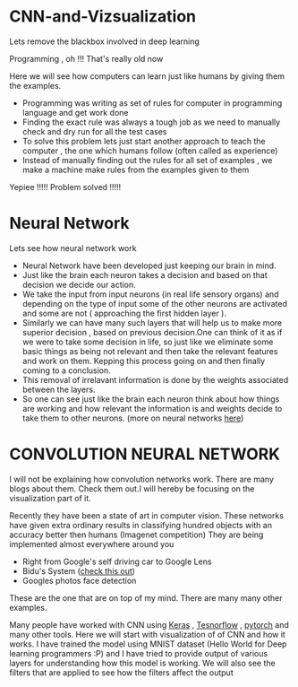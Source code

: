 # CNN-and-Vizsualization
Lets remove the blackbox involved in deep learning


Programming , oh !!!
That's really old now

Here we will see how computers can learn just like humans by giving them the examples. 
* Programming was writing as set of rules for computer in programming language and get work done
* Finding the exact rule was always a tough job as we need to manually check and dry run for all the test cases
* To solve this problem lets just start another approach to teach the computer , the one which humans follow (often called as experience)
* Instead of manually finding out the rules for all set of examples , we make a machine make rules from the examples given to them

Yepiee !!!!! Problem solved !!!!!

# Neural Network

Lets see how neural network work 

* Neural Network have been developed just keeping our brain in mind. 
* Just like the brain each neuron takes a decision and based on that decision we decide our action. 
* We take the input from input neurons (in real life sensory organs) and depending on the type of input some of the other neurons are activated and some are not ( approaching the first hidden layer ). 
* Similarly we can have many such layers that will help us to make more superior decision , based on previous decision.One can think of it as if we were to take some decision in life, so just like we eliminate some basic things as being not relevant and then take the relevant features and work on them. Kepping this process going on and then finally coming to a conclusion. 
* This removal of irrelavant information is done by the weights associated between the layers. 
* So one can see just like the brain each neuron think about how things are working and how relevant the information is and weights decide to take them to other neurons. (more on neural networks [here](https://www.youtube.com/watch?v=aircAruvnKk))

# CONVOLUTION NEURAL NETWORK

I will not be explaining how convolution networks work. There are many blogs about them. Check them out.I will hereby be focusing on the visualization part of it.

Recently they have been a state of art in computer vision. These networks have given extra ordinary results in classifying hundred objects with an accuracy better then humans (Imagenet competition)
They are being implemented almost everywhere around you
- Right from Google's self driving car to Google Lens 
- Bidu's System ([check this out](https://www.youtube.com/watch?v=wr4rx0Spihs))
- Googles photos face detection

These are the one that are on top of my mind. There are many many other examples.

Many people have worked with CNN using [Keras](https://keras.io/) , [Tesnorflow](https://www.tensorflow.org/) , [pytorch](https://pytorch.org/) and many other tools. Here we will start with visualization of of CNN and how it works.
I have trained the model using MNIST dataset (Hello World for Deep learning programmers :P) and I have tried to provide output of various layers for understanding how this model is working. We will also see the filters that are applied to see how the filters affect the output

